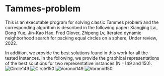 # Tammes-problem
This is an executable program for solving classic Tammes problem and the corresponding algorithm is described in the following paper:
Xiangjing Lai, Dong Yue, Jin-Kao Hao, Fred Glover, Zhipeng Lv, Iterated dynamic neighborhood search for packing equal circles on a sphere, Under review, 2022. 

In addition, we provide the best solutions found in this work for all the tested instances. In the following, we provide the graphical representations of the best solutions for two representative instances (N =149 and 150). 
![Circle149](https://user-images.githubusercontent.com/89499042/192085750-0d739c48-a12f-4704-bba7-42272f05ef02.gif)
![Circle150](https://user-images.githubusercontent.com/89499042/192085753-a55a3b46-e0a0-46a0-b10c-a70d310401c6.gif)
![Voronoi149](https://user-images.githubusercontent.com/89499042/192085758-20916558-d7a4-4969-9601-2687d2efcb40.gif)
![Voronoi150](https://user-images.githubusercontent.com/89499042/192085760-90ce7ebd-0ba5-4f6a-baaf-6a50770a650d.gif)
